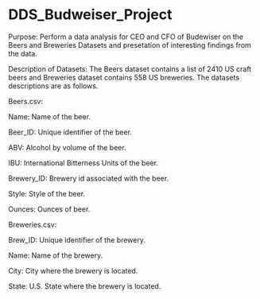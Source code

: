 # DDS_Budweiser_Project

Purpose: Perform a data analysis for CEO and CFO of Budewiser on the Beers and Breweries Datasets and presetation of interesting findings from the data. 

Description of Datasets: The Beers dataset contains a list of 2410 US craft beers and Breweries dataset contains 558 US breweries. The datasets descriptions are as follows.

Beers.csv:

  Name: Name of the beer.
  
  Beer_ID: Unique identifier of the beer.
  
  ABV: Alcohol by volume of the beer.
  
  IBU: International Bitterness Units of the beer.
  
  Brewery_ID: Brewery id associated with the beer.
  
  Style: Style of the beer. 
  
  Ounces: Ounces of beer.

Breweries.csv: 

  Brew_ID: Unique identifier of the brewery.
  
  Name: Name of the brewery.
  
  City: City where the brewery is located.
  
  State: U.S. State where the brewery is located.

